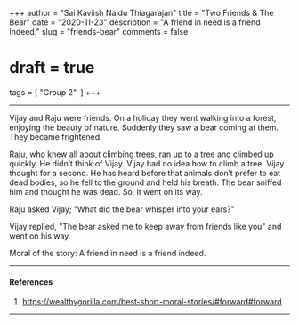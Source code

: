 +++
author = "Sai Kaviish Naidu Thiagarajan"
title = "Two Friends & The Bear"
date = "2020-11-23"
description = "A friend in need is a friend indeed."
slug = "friends-bear"
comments = false
# draft = true
tags = [
    "Group 2",
]
+++

---

Vijay and Raju were friends. On a holiday they went walking into a forest, enjoying the beauty of nature. Suddenly they saw a bear coming at them. They became frightened.

Raju, who knew all about climbing trees, ran up to a tree and climbed up quickly. He didn’t think of Vijay. Vijay had no idea how to climb a tree.
Vijay thought for a second. He has heard before that animals don’t prefer to eat dead bodies, so he fell to the ground and held his breath. The bear sniffed him and thought he was dead. So, it went on its way.

Raju asked Vijay;  "What did the bear whisper into your ears?"

Vijay replied, "The bear asked me to keep away from friends like you" and went on his way.

Moral of the story: 
A friend in need is a friend indeed.

---

#### References

1. https://wealthygorilla.com/best-short-moral-stories/#forward#forward 

---
